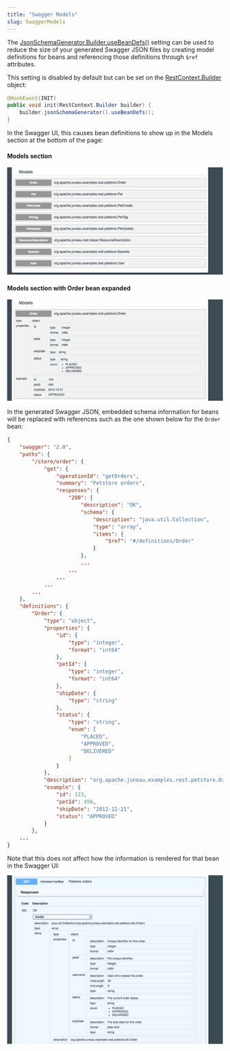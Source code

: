 ```yaml
---
title: "Swagger Models"
slug: SwaggerModels
---
```


The <a href="/site/apidocs/org/apache/juneau/jsonschema/JsonSchemaGenerator.Builder.html#useBeanDefs()" target="_blank">JsonSchemaGenerator.Builder.useBeanDefs()</a>
setting can be used to reduce the size of your generated Swagger JSON files by creating model definitions for beans and
referencing those definitions through `$ref` attributes.

This setting is disabled by default but can be set on the <a href="/site/apidocs/org/apache/juneau/rest/RestContext.Builder.html" target="_blank">RestContext.Builder</a> object:

```java
@HookEvent(INIT)
public void init(RestContext.Builder builder) {
    builder.jsonSchemaGenerator().useBeanDefs();
}
```

In the Swagger UI, this causes bean definitions to show up in the Models section at the bottom of the page:

#### Models section

![Models section](/img/doc-files/jrs.Swagger.Models.1.png)

#### Models section with Order bean expanded

![Models section with Order bean expanded](/img/doc-files/jrs.Swagger.Models.2.png)

In the generated Swagger JSON, embedded schema information for beans will be replaced with references such as the one
shown below for the `Order` bean:

```json
{
    "swagger": "2.0",
    "paths": {
        "/store/order": {
            "get": {
                "operationId": "getOrders",
                "summary": "Petstore orders",
                "responses": {
                    "200": {
                        "description": "OK",
                        "schema": {
                            "description": "java.util.Collection",
                            "type": "array",
                            "items": {
                                "$ref": "#/definitions/Order"
                            }
                        },
                        ...
                    ...
                ...
            ...
        ...
    },
    "definitions": {
        "Order": {
            "type": "object",
            "properties": {
                "id": {
                    "type": "integer",
                    "format": "int64"
                },
                "petId": {
                    "type": "integer",
                    "format": "int64"
                },
                "shipDate": {
                    "type": "string"
                },
                "status": {
                    "type": "string",
                    "enum": [
                        "PLACED",
                        "APPROVED",
                        "DELIVERED"
                    ]
                }
            },
            "description": "org.apache.juneau.examples.rest.petstore.Order",
            "example": {
                "id": 123,
                "petId": 456,
                "shipDate": "2012-12-21",
                "status": "APPROVED"
            }
        },
    ...
}
```

Note that this does not affect how the information is rendered for that bean in the Swagger UI:

![Order bean rendered in Swagger UI](/img/doc-files/jrs.Swagger.Models.3.png)
